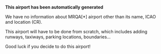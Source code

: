 **This airport has been automatically generated**

We have no information about MRQA[*] airport other than its name, ICAO and location (CR).

This airport will have to be done from scratch, which includes adding runways, taxiways, parking locations, boundaries...

Good luck if you decide to do this airport!